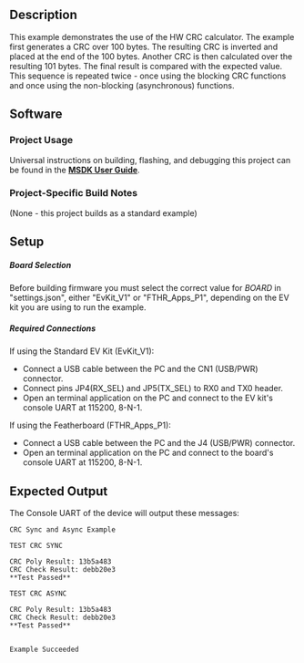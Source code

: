 ## Description

This example demonstrates the use of the HW CRC calculator.  The example first generates a CRC over 100 bytes.  The resulting CRC is inverted and placed at the end of the 100 bytes.  Another CRC is then calculated over the resulting 101 bytes.  The final result is compared with the expected value.  This sequence is repeated twice - once using the blocking CRC functions and once using the non-blocking (asynchronous) functions.


## Software

### Project Usage

Universal instructions on building, flashing, and debugging this project can be found in the **[MSDK User Guide](https://analog-devices-msdk.github.io/msdk/USERGUIDE/)**.

### Project-Specific Build Notes

(None - this project builds as a standard example)

## Setup

##### Board Selection
Before building firmware you must select the correct value for _BOARD_  in "settings.json", either "EvKit\_V1" or "FTHR\_Apps\_P1", depending on the EV kit you are using to run the example.

##### Required Connections
If using the Standard EV Kit (EvKit\_V1):
-   Connect a USB cable between the PC and the CN1 (USB/PWR) connector.
-   Connect pins JP4(RX_SEL) and JP5(TX_SEL) to RX0 and TX0  header.
-   Open an terminal application on the PC and connect to the EV kit's console UART at 115200, 8-N-1.

If using the Featherboard (FTHR\_Apps\_P1):
-   Connect a USB cable between the PC and the J4 (USB/PWR) connector.
-   Open an terminal application on the PC and connect to the board's console UART at 115200, 8-N-1.

## Expected Output

The Console UART of the device will output these messages:

```
CRC Sync and Async Example

TEST CRC SYNC

CRC Poly Result: 13b5a483
CRC Check Result: debb20e3
**Test Passed**

TEST CRC ASYNC

CRC Poly Result: 13b5a483
CRC Check Result: debb20e3
**Test Passed**


Example Succeeded
```


